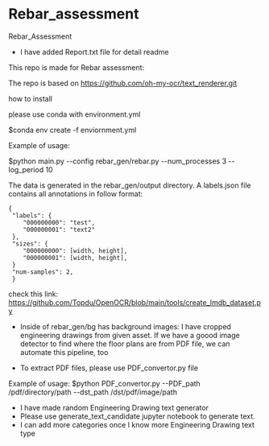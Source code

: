 # Rebar_assessment
Rebar_Assessment

* I have added Report.txt file for detail readme


This repo is made for Rebar assessment:

The repo is based on https://github.com/oh-my-ocr/text_renderer.git


how to install

please use conda with environment.yml

 $conda env create -f enviornment.yml


Example of usage:

 $python main.py --config rebar_gen/rebar.py --num_processes 3 --log_period 10
 
 The data is generated in the rebar_gen/output directory. A labels.json file contains all annotations in follow format:
    
    {
     "labels": {
        "000000000": "test",
        "000000001": "text2"
     },
     "sizes": {
        "000000000": [width, height],
        "000000001": [width, height],
     }
     "num-samples": 2,
     }

check this link: https://github.com/Topdu/OpenOCR/blob/main/tools/create_lmdb_dataset.py

* Inside of rebar_gen/bg has background images: I have cropped engineering drawings from given asset. If we have a goood image detector to find where the floor plans are from PDF file, we can automate this pipeline, too

* To extract PDF files, please use PDF_convertor.py file

Example of usage:
 $python PDF_convertor.py --PDF_path /pdf/directory/path --dst_path /dst/pdf/image/path

* I have made random Engineering Drawing text generator
*  Please use generate_text_candidate jupyter notebook to generate text.
*  I can add more categories once I know more Engineering Drawing text type




